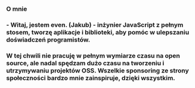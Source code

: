 ### O mnie

### - Witaj, jestem even. (Jakub) - inżynier JavaScript z pełnym stosem, tworzę aplikacje i biblioteki, aby pomóc w ulepszaniu doświadczeń programistów.

### W tej chwili nie pracuję w pełnym wymiarze czasu na open source, ale nadal spędzam dużo czasu na tworzeniu i utrzymywaniu projektów OSS. Wszelkie sponsoring ze strony społeczności bardzo mnie zainspiruje, dzięki wszystkim.
